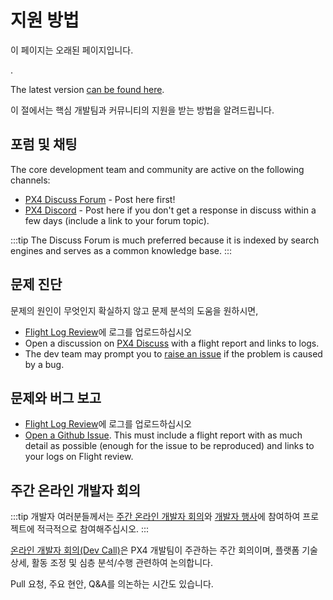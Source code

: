 # 지원 방법

<div v-if="$themeConfig.px4_version != 'main'">
  <div class="custom-block danger"><p class="custom-block-title">이 페이지는 오래된 페이지입니다.</p>. <p>The latest version <a href="https://docs.px4.io/main/en/contribute/support.html">can be found here</a>.</p>
  </div>
</div>

이 절에서는 핵심 개발팀과 커뮤니티의 지원을 받는 방법을 알려드립니다.

## 포럼 및 채팅

The core development team and community are active on the following channels:

- [PX4 Discuss Forum](https://discuss.px4.io/) - Post here first!
- [PX4 Discord](https://discord.gg/dronecode) - Post here if you don't get a response in discuss within a few days (include a link to your forum topic).

:::tip
The Discuss Forum is much preferred because it is indexed by search engines and serves as a common knowledge base.
:::

## 문제 진단

문제의 원인이 무엇인지 확실하지 않고 문제 분석의 도움을 원하시면,

- [Flight Log Review](http://logs.px4.io/)에 로그를 업로드하십시오
- Open a discussion on [PX4 Discuss](https://discuss.px4.io/c/flight-testing/) with a flight report and links to logs.
- The dev team may prompt you to [raise an issue](#issue-bug-reporting) if the problem is caused by a bug.

## 문제와 버그 보고

- [Flight Log Review](http://logs.px4.io/)에 로그를 업로드하십시오
- [Open a Github Issue](https://github.com/PX4/PX4-Autopilot/issues). This must include a flight report with as much detail as possible (enough for the issue to be reproduced) and links to your logs on Flight review.

## 주간 온라인 개발자 회의

:::tip
개발자 여러분들께서는 [주간 온라인 개발자 회의](../contribute/dev_call.md)와 [개발자 행사](../README.md#calendar)에 참여하여 프로젝트에 적극적으로 참여해주십시오.
:::

[온라인 개발자 회의(Dev Call)](../contribute/dev_call.md)은 PX4 개발팀이 주관하는 주간 회의이며, 플랫폼 기술 상세, 활동 조정 및 심층 분석/수행 관련하여 논의합니다.

Pull 요청, 주요 현안, Q&A를 의논하는 시간도 있습니다.
